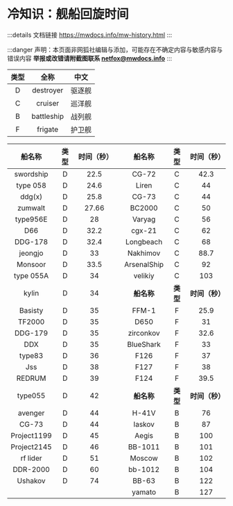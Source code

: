 # 冷知识：舰船回旋时间

:::details 文档链接
https://mwdocs.info/mw-history.html
:::

:::danger 声明：本页面非网狐社编辑与添加，可能存在不确定内容与敏感内容与错误内容
**举报或改错请附截图联系 netfox@mwdocs.info**
:::

|**类型** | **全称**|**中文** |
|:-:|:-:|:-:|
|D|destroyer|驱逐舰|
|C|cruiser|巡洋舰|
|B|battleship|战列舰|
|F|frigate|护卫舰|

| **船名称** | **类型** | **时间（秒）** | | **船名称** | **类型** | **时间（秒）** |
|:-:|:-:|:-:|:-:|:-:|:-:|:-:|
|swordship|D|22.5| |CG-72|C|42.3|
|type 058|D|24.6| |Liren|C|44|
|ddg(x)|D|25.8| |CG-73|C|44|
|zumwalt|D|27.66| |BC2000|C|50|
|type956E|D|28| |Varyag|C|56|
|D66|D|32.2| |cgx-21|C|62|
|DDG-178|D|32.4| |Longbeach|C|68|
|jeongjo|D|33| |Nakhimov|C|88.7|
|Monsoor|D|33.5| |ArsenalShip|C|92|
|type 055A|D|34| |velikiy|C|103|
|kylin|D|34| |**船名称** | **类型** | **时间（秒）**|
|Basisty|D|35| |FFM-1|F|25.9|
|TF2000|D|35| |D650|F|31|
|DDG-179|D|35| |zirconkov|F|32.6|
|DDX|D|35| |BlueShark|F|33|
|type83|D|36| |F126|F|37|
|Jss|D|38| |F127|F|38|
|REDRUM|D|39| |F124|F|39.5|
|type055|D|42| | **船名称** | **类型** | **时间（秒）** |
|avenger|D|44| |H-41V|B|76|
|CG-73|D|44| |Iaskov|B|87|
|Project1199|D|45| |Aegis|B|100|
|Project2145|D|46| |BB-1011|B|101|
|rf lider|D|51| |Moscow|B|102|
|DDR-2000|D|60| |bb-1012|B|104|
|Ushakov|D|74| |BB-63|B|122|
| | | | |yamato|B|127|
